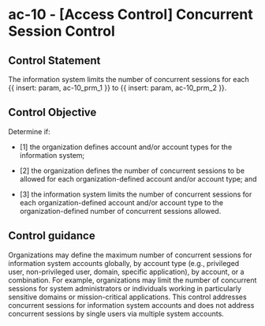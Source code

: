 # ac-10 - \[Access Control\] Concurrent Session Control

## Control Statement

The information system limits the number of concurrent sessions for each {{ insert: param, ac-10_prm_1 }} to {{ insert: param, ac-10_prm_2 }}.

## Control Objective

Determine if:

- \[1\] the organization defines account and/or account types for the information system;

- \[2\] the organization defines the number of concurrent sessions to be allowed for each organization-defined account and/or account type; and

- \[3\] the information system limits the number of concurrent sessions for each organization-defined account and/or account type to the organization-defined number of concurrent sessions allowed.

## Control guidance

Organizations may define the maximum number of concurrent sessions for information system accounts globally, by account type (e.g., privileged user, non-privileged user, domain, specific application), by account, or a combination. For example, organizations may limit the number of concurrent sessions for system administrators or individuals working in particularly sensitive domains or mission-critical applications. This control addresses concurrent sessions for information system accounts and does not address concurrent sessions by single users via multiple system accounts.
